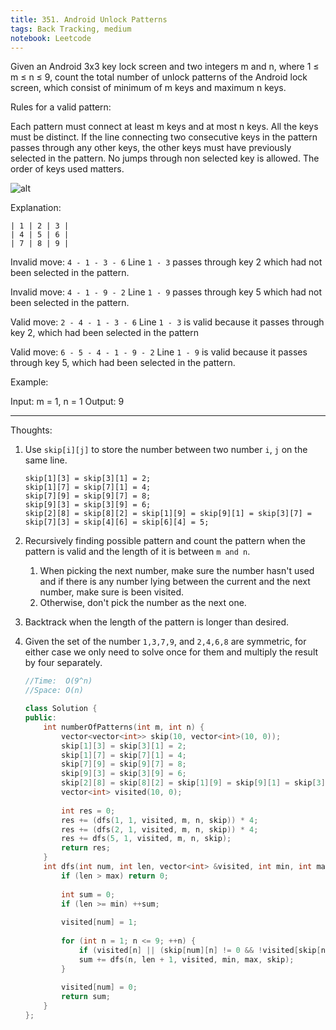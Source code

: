 ```yaml
---
title: 351. Android Unlock Patterns
tags: Back Tracking, medium
notebook: Leetcode
---
```


Given an Android 3x3 key lock screen and two integers m and n, where 1 ≤ m ≤ n ≤ 9, count the total number of unlock patterns of the Android lock screen, which consist of minimum of m keys and maximum n keys.

 

Rules for a valid pattern:

Each pattern must connect at least m keys and at most n keys.
All the keys must be distinct.
If the line connecting two consecutive keys in the pattern passes through any other keys, the other keys must have previously selected in the pattern. No jumps through non selected key is allowed.
The order of keys used matters.

![alt](https://assets.leetcode.com/uploads/2018/10/12/android-unlock.png)

Explanation:
```
| 1 | 2 | 3 |
| 4 | 5 | 6 |
| 7 | 8 | 9 |
```

Invalid move: `4 - 1 - 3 - 6` 
Line `1 - 3` passes through key 2 which had not been selected in the pattern.

Invalid move: `4 - 1 - 9 - 2`
Line `1 - 9` passes through key 5 which had not been selected in the pattern.

Valid move: `2 - 4 - 1 - 3 - 6`
Line `1 - 3` is valid because it passes through key 2, which had been selected in the pattern

Valid move: `6 - 5 - 4 - 1 - 9 - 2`
Line `1 - 9` is valid because it passes through key 5, which had been selected in the pattern.

 

Example:

Input: m = 1, n = 1
Output: 9

----------
Thoughts:
1. Use `skip[i][j]` to store the number between two number `i`, `j` on the same line.
    ```
    skip[1][3] = skip[3][1] = 2;
    skip[1][7] = skip[7][1] = 4;
    skip[7][9] = skip[9][7] = 8;
    skip[9][3] = skip[3][9] = 6;
    skip[2][8] = skip[8][2] = skip[1][9] = skip[9][1] = skip[3][7] = skip[7][3] = skip[4][6] = skip[6][4] = 5;
    ```
2. Recursively finding possible pattern and count the pattern when the pattern is valid and the length of it is between `m and n`.
   1. When picking the next number, make sure the number hasn't used and if there is any number lying between the current and the next number, make sure is been visited.
   2. Otherwise, don't pick the number as the next one.
3. Backtrack when the length of the pattern is longer than desired.
4. Given the set of the number `1,3,7,9`, and `2,4,6,8` are symmetric, for either case we only need to solve once for them and multiply the result by four separately.

    ```c++
    //Time:  O(9^n)
    //Space: O(n)

    class Solution {
    public:
        int numberOfPatterns(int m, int n) {
            vector<vector<int>> skip(10, vector<int>(10, 0));
            skip[1][3] = skip[3][1] = 2;
            skip[1][7] = skip[7][1] = 4;
            skip[7][9] = skip[9][7] = 8;
            skip[9][3] = skip[3][9] = 6;
            skip[2][8] = skip[8][2] = skip[1][9] = skip[9][1] = skip[3][7] = skip[7][3] = skip[4][6] = skip[6][4] = 5;
            vector<int> visited(10, 0);
            
            int res = 0;
            res += (dfs(1, 1, visited, m, n, skip)) * 4;
            res += (dfs(2, 1, visited, m, n, skip)) * 4;
            res += dfs(5, 1, visited, m, n, skip);
            return res;
        }
        int dfs(int num, int len, vector<int> &visited, int min, int max, vector<vector<int>> &skip) {
            if (len > max) return 0;
            
            int sum = 0;
            if (len >= min) ++sum;
            
            visited[num] = 1;
            
            for (int n = 1; n <= 9; ++n) {
                if (visited[n] || (skip[num][n] != 0 && !visited[skip[num][n]])) continue;
                sum += dfs(n, len + 1, visited, min, max, skip);
            }
            
            visited[num] = 0;
            return sum;
        }
    };
    ```